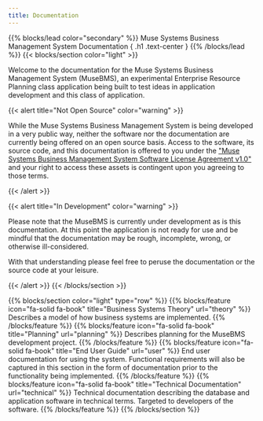```yaml
---
title: Documentation
---
```

{{% blocks/lead color="secondary" %}}
Muse Systems Business Management System Documentation
{ .h1 .text-center }
{{% /blocks/lead %}}
{{< blocks/section color="light" >}}
<p>Welcome to the documentation for the Muse Systems Business Management System (MuseBMS), an experimental Enterprise Resource Planning class application being built to test ideas in application development and this class of application.</p>
{{< alert title="Not Open Source" color="warning" >}}
<p>While the Muse Systems Business Management System is being developed in a very public way, neither the software nor the documentation are currently being offered on an open source basis.  Access to the software, its source code, and this documentation is offered to you under the <a href="license">"Muse Systems Business Management System Software License Agreement v1.0"</a> and your right to access these assets is contingent upon you agreeing to those terms.</p>
{{< /alert >}}

{{< alert title="In Development" color="warning" >}}
<p>Please note that the MuseBMS is currently under development as is this documentation.  At this point the application is not ready for use and be mindful that the documentation may be rough, incomplete, wrong, or otherwise ill-considered.</p>

<p>With that understanding please feel free to peruse the documentation or the source code at your leisure.</p>
{{< /alert >}}
{{< /blocks/section >}}

{{% blocks/section color="light" type="row" %}}
{{% blocks/feature icon="fa-solid fa-book" title="Business Systems Theory" url="theory" %}}
Describes a model of how business systems are implemented.
{{% /blocks/feature %}}
{{% blocks/feature icon="fa-solid fa-book" title="Planning" url="planning" %}}
Describes planning for the MuseBMS development project.
{{% /blocks/feature %}}
{{% blocks/feature icon="fa-solid fa-book" title="End User Guide" url="user" %}}
End user documentation for using the system.  Functional requirements will also be captured in this section in the form of documentation prior to the functionality being implemented.
{{% /blocks/feature %}}
{{% blocks/feature icon="fa-solid fa-book" title="Technical Documentation" url="technical" %}}
Technical documentation describing the database and application software in technical terms.  Targeted to developers of the software.
{{% /blocks/feature %}}
{{% /blocks/section %}}